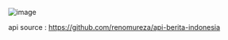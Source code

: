 ![image](https://github.com/user-attachments/assets/ec4466a3-aa48-44fa-80ad-ce2824b8b220)


api source : https://github.com/renomureza/api-berita-indonesia
